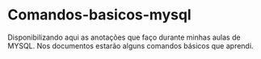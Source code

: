 # Comandos-basicos-mysql
Disponibilizando aqui as anotações que faço durante minhas aulas de MYSQL. Nos documentos estarão alguns comandos básicos que aprendi.
